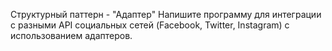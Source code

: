 Структурный паттерн - "Адаптер"
Напишите программу для интеграции с разными API социальных сетей (Facebook, Twitter, Instagram) с использованием адаптеров.